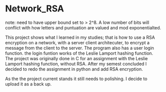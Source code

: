 # Network_RSA

note: need to have upper bound set to > 2^8. A low number of bits will conflict with how letters and puntuation are valued and mod exponentialted. 

This project shows what I learned in my studies; that is how to use a RSA encryption on a network, 
with a server client architecuter, to encrypt a message from the client to the server. 
The program also has a user login function. the login funtion works of  the Leslie Lamport hashing function. 
The project was originally done in C for an assignment with the Leslie Lamport hashing function, without RSA. 
After my semest concluded I decided to redo the assignment in python and add RSA encryption.

As the the project current stands it still needs to polishing. I decide to upload it as a back up.
